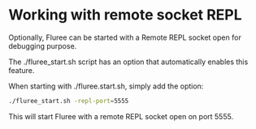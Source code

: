 # Working with remote socket REPL
Optionally, Fluree can be started with a Remote REPL socket open for debugging purpose.

The ./fluree_start.sh script has an option that automatically enables this feature.

When starting with ./fluree.start.sh, simply add the option:
```bash
./fluree_start.sh -repl-port=5555
```
This will start Fluree with a remote REPL socket open on port 5555.
